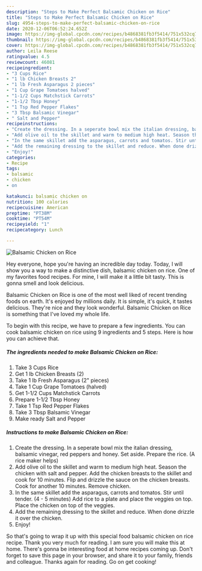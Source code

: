 ```yaml
---
description: "Steps to Make Perfect Balsamic Chicken on Rice"
title: "Steps to Make Perfect Balsamic Chicken on Rice"
slug: 4954-steps-to-make-perfect-balsamic-chicken-on-rice
date: 2020-12-06T06:52:24.652Z
image: https://img-global.cpcdn.com/recipes/b4868381fb3f5414/751x532cq70/balsamic-chicken-on-rice-recipe-main-photo.jpg
thumbnail: https://img-global.cpcdn.com/recipes/b4868381fb3f5414/751x532cq70/balsamic-chicken-on-rice-recipe-main-photo.jpg
cover: https://img-global.cpcdn.com/recipes/b4868381fb3f5414/751x532cq70/balsamic-chicken-on-rice-recipe-main-photo.jpg
author: Leila Reese
ratingvalue: 4.5
reviewcount: 46081
recipeingredient:
- "3 Cups Rice"
- "1 lb Chicken Breasts 2"
- "1 lb Fresh Asparagus 2 pieces"
- "1 Cup Grape Tomatoes halved"
- "1-1/2 Cups Matchstick Carrots"
- "1-1/2 Tbsp Honey"
- "1 Tsp Red Pepper Flakes"
- "3 Tbsp Balsamic Vinegar"
- " Salt and Pepper"
recipeinstructions:
- "Create the dressing. In a seperate bowl mix the italian dressing, balsamic vinegar, red peppers and honey. Set aside. Prepare the rice. (A rice maker helps)"
- "Add olive oil to the skillet and warm to medium high heat. Season the chicken with salt and pepper. Add the chicken breasts to the skillet and cook for 10 minutes. Flip and drizzle the sauce on the chicken breasts. Cook for another 10 minutes. Remove chicken."
- "In the same skillet add the asparagus, carrots and tomatos. Stir until tender. (4 - 5 minutes) Add rice to a plate and place the veggies on top. Place the chicken on top of the veggies."
- "Add the remaining dressing to the skillet and reduce. When done drizzle it over the chicken."
- "Enjoy!"
categories:
- Recipe
tags:
- balsamic
- chicken
- on

katakunci: balsamic chicken on 
nutrition: 100 calories
recipecuisine: American
preptime: "PT38M"
cooktime: "PT54M"
recipeyield: "1"
recipecategory: Lunch

---
```



![Balsamic Chicken on Rice](https://img-global.cpcdn.com/recipes/b4868381fb3f5414/751x532cq70/balsamic-chicken-on-rice-recipe-main-photo.jpg)

Hey everyone, hope you're having an incredible day today. Today, I will show you a way to make a distinctive dish, balsamic chicken on rice. One of my favorites food recipes. For mine, I will make it a little bit tasty. This is gonna smell and look delicious.



Balsamic Chicken on Rice is one of the most well liked of recent trending foods on earth. It's enjoyed by millions daily. It is simple, it's quick, it tastes delicious. They're nice and they look wonderful. Balsamic Chicken on Rice is something that I've loved my whole life.


To begin with this recipe, we have to prepare a few ingredients. You can cook balsamic chicken on rice using 9 ingredients and 5 steps. Here is how you can achieve that.

<!--inarticleads1-->

##### The ingredients needed to make Balsamic Chicken on Rice:

1. Take 3 Cups Rice
1. Get 1 lb Chicken Breasts (2)
1. Take 1 lb Fresh Asparagus (2&#34; pieces)
1. Take 1 Cup Grape Tomatoes (halved)
1. Get 1-1/2 Cups Matchstick Carrots
1. Prepare 1-1/2 Tbsp Honey
1. Take 1 Tsp Red Pepper Flakes
1. Take 3 Tbsp Balsamic Vinegar
1. Make ready  Salt and Pepper




<!--inarticleads2-->

##### Instructions to make Balsamic Chicken on Rice:

1. Create the dressing. In a seperate bowl mix the italian dressing, balsamic vinegar, red peppers and honey. Set aside. Prepare the rice. (A rice maker helps)
1. Add olive oil to the skillet and warm to medium high heat. Season the chicken with salt and pepper. Add the chicken breasts to the skillet and cook for 10 minutes. Flip and drizzle the sauce on the chicken breasts. Cook for another 10 minutes. Remove chicken.
1. In the same skillet add the asparagus, carrots and tomatos. Stir until tender. (4 - 5 minutes) Add rice to a plate and place the veggies on top. Place the chicken on top of the veggies.
1. Add the remaining dressing to the skillet and reduce. When done drizzle it over the chicken.
1. Enjoy!




So that's going to wrap it up with this special food balsamic chicken on rice recipe. Thank you very much for reading. I am sure you will make this at home. There's gonna be interesting food at home recipes coming up. Don't forget to save this page in your browser, and share it to your family, friends and colleague. Thanks again for reading. Go on get cooking!
